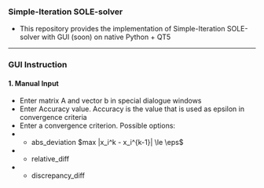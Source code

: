 ### Simple-Iteration SOLE-solver
- This repository provides the implementation of Simple-Iteration SOLE-solver with GUI (soon) on native Python + QT5 
----
### GUI Instruction
#### 1. Manual Input
- Enter matrix A and vector b in special dialogue windows
- Enter Accuracy value. Accuracy is the value that is used as epsilon in convergence criteria
- Enter a convergence criterion. Possible options:
- - abs_deviation $max |x_i^k - x_i^{k-1}| \le \eps$
- - relative_diff
- - discrepancy_diff